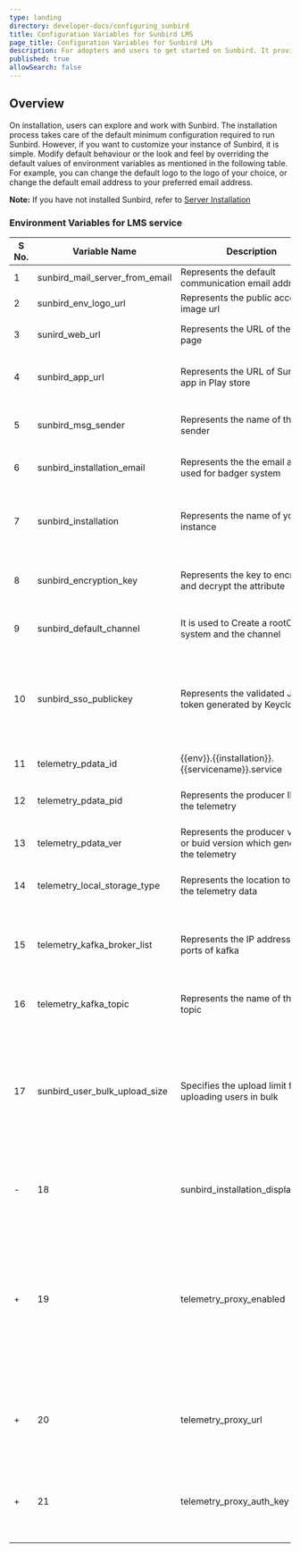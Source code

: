 ```yaml
---
type: landing
directory: developer-docs/configuring_sunbird
title: Configuration Variables for Sunbird LMS
page_title: Configuration Variables for Sunbird LMs
description: For adopters and users to get started on Sunbird. It provides the list of configuration that need to be done to customize the sunbird 
published: true
allowSearch: false
---
```


## Overview

On installation,  users can explore and work with Sunbird.  The installation process takes care of the default minimum configuration required to run Sunbird. However, if you want to customize your instance of Sunbird, it is simple.
Modify default behaviour or the look and feel by overriding the default values of environment variables as mentioned in the following table.
For example, you can change the default logo to the logo of your choice, or  change the default email address to your preferred email address.

**Note:** If you have not installed Sunbird, refer to [Server Installation](\pages\developer-docs\installation\server_installation)


### Environment Variables for LMS service

| S No. | Variable Name | Description| Purpose | Default Value |Path   |
|-------|-----------|---------|---------|---------------|-------------|
| 1     | sunbird_mail_server_from_email  | Represents the default communication email address | If set, user will get an email from the set email address                                                                                                                                  | no default | Sunbird-LMS |
| 2     | sunbird_env_logo_url | Represents the public access image url|  used to sent in email as logo|  no default  | Sunbird-LMS |
| 3     | sunird_web_url | Represents the URL of the home page | This URL is shared in an email such that the users are able to login | no default  | Sunbird-LMS |
| 4     | sunbird_app_url | Represents the URL of Sunbird app in Play store                                      | This Sunbird app URL is shared in an email such that users are able to download the app                                                                                                               | no default                                           | Sunbird-LMS |
| 5     | sunbird_msg_sender              | Represents the name of the SMS sender            | This is the name that will appear on users screen in case an SMS is sent from the system                                                                                                                             | no default                                           | Sunbird-LMS |
| 6     | sunbird_installation_email      | Represents the the email address used for badger system                                        | This email is used for notifying the users while they install badger system                                                                                                                         | no default                                           | Sunbird-LMS |
| 7     | sunbird_installation            | Represents the name of your instance                                            | Used to send telemetry and also for sending email. Spaces are not allowed in the name e.g: "Sunbird Dev", instead use "SunbirdDev" | no default                                           | Sunbird-LMS |
| 8     | sunbird_encryption_key          | Represents the key to encrypt and decrypt the attribute                           | The key is used to to encrypt and decrypt the attribute, once set then it should not be changed                                                                    | no default                                           | Sunbird-LMS |
| 9     | sunbird_default_channel         | It is used to Create a rootOrg in system and the channel                   | This is used to associate user with the rootOrg                                                                                                | each installer need to put it.                       | Sunbird-LMS |
| 10    | sunbird_sso_publickey           | Represents the validated JWT token generated by Keycloak                        | It is used to authenticate a user                                                                                                          | Need to get the key from keycloak (realm->keys->public keys) | Sunbird-LMS |
| 11    | telemetry_pdata_id              | {{env}}.{{installation}}.{{servicename}}.service                   | {{env}}.{{installation}}.{{servicename}}.service  ex: dev.sunbird.learning.service                                                                  |                                                      | Sunbird-LMS |
| 12    | telemetry_pdata_pid             | Represents the producer ID of the telemetry                                       | It is the producer ID of the telemetry, e.g:  actor-service                                                                                                     |                                                      | Sunbird-LMS |
| 13    | telemetry_pdata_ver             | Represents the producer version or buid version which generates the telemetry | Represents the producer version or buid version which  generates the telemetry, e.g.: 1.5                                                                          |                                                      | Sunbird-LMS |
| 14    | telemetry_local_storage_type  | Represents the location to store the telemetry data | The location for storing the telemetry data is only kafka                      |         kafka           | Sunbird-telemetry-service |
| 15    | telemetry_kafka_broker_list | Represents the IP address and ports of kafka | Kafka connection details,  - <IP>:<port>,<IP>:<port>                    |   The installer need to provide appropriate setails for IP and port   | Sunbird-telemetry-service |
| 16    | telemetry_kafka_topic  | Represents the name of the kafka topic | Recommended topic name format is <env>.telemetry.ingestion                     |           | Sunbird-telemetry-service |
 | 17   | sunbird_user_bulk_upload_size  | Specifies the upload limit for uploading users in bulk | Specifies a limit on the number of lines (including headers line) in CSV file. For instance, setting up a value to 1001 restricts the number of users that can be created. Recommended limit is 1000 users per bulk user upload request, also it is not recommended to configure this value above 2001.                    |     1001      | Sunbird-LMS |
- | 18 | sunbird_installation_display_name  | Represents the to the display name of the installation | It is used to show the instance display name              |     sunbird    | Sunbird-LMS |	+| 18 | sunbird_installation_display_name  | Refers to the display name of the installation | It is used to show the instance display name              |     sunbird    | Sunbird-LMS |
+| 19 | telemetry_proxy_enabled  | It is used to enable or disable transfering telemetry data to the configured proxy.<br> Note: If the elemetry proxy is enabled then telemetry proxy URL and authentication key configuration is must to transfer telemetry events. | Allows transfer of telemetry data to another telemetry proxy, i.e. to the existing data analytics platform telemetry API |     false    | Telemetry-Service |
+| 20 | telemetry_proxy_url  | Represents the URL of telemetry proxy API  |It is used to store telemetry data in configured telemetry proxy |   | Telemetry-Service |
+| 21 | telemetry_proxy_auth_key  | It is the telemetry proxy API key  |It is used to store telemetry data in configured telemetry proxy. |   | Telemetry-Service | 

